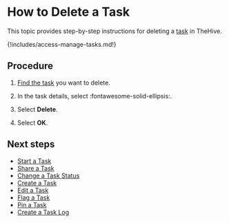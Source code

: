 # How to Delete a Task

This topic provides step-by-step instructions for deleting a [task](about-tasks.md) in TheHive.

{!includes/access-manage-tasks.md!}

<h2>Procedure</h2>

1. [Find the task](../tasks/search-for-tasks/find-a-task.md) you want to delete.

2. In the task details, select :fontawesome-solid-ellipsis:.

3. Select **Delete**.

4. Select **OK**.

<h2>Next steps</h2>

* [Start a Task](start-a-task.md)
* [Share a Task](share-a-task.md)
* [Change a Task Status](change-task-status.md)
* [Create a Task](create-a-task.md)
* [Edit a Task](edit-a-task.md)
* [Flag a Task](flag-a-task.md)
* [Pin a Task](pin-a-task.md)
* [Create a Task Log](create-a-task-log.md)